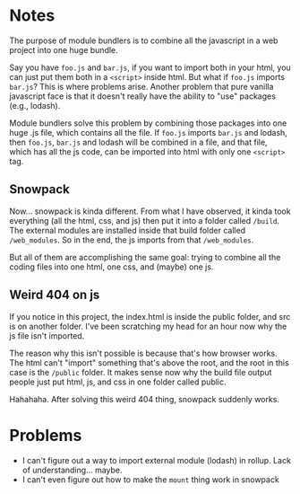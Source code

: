 # Notes
The purpose of module bundlers is to combine all the javascript in a web project into one huge bundle.

Say you have `foo.js` and `bar.js`, if you want to import both in your html, you can just put them both in a `<script>` inside html. But what if `foo.js` imports `bar.js`? This is where problems arise. Another problem that pure vanilla javascript face is that it doesn't really have the ability to "use" packages (e.g., lodash).

Module bundlers solve this problem by combining those packages into one huge .js file, which contains all the file. If `foo.js` imports `bar.js` and lodash, then `foo.js`, `bar.js` and lodash will be combined in a file, and that file, which has all the js code, can be imported into html with only one `<script>` tag.

## Snowpack
Now... snowpack is kinda different. From what I have observed, it kinda took everything (all the html, css, and js) then put it into a folder called `/build`. The external modules are installed inside that build folder called `/web_modules`. So in the end, the js imports from that `/web_modules`.

But all of them are accomplishing the same goal: trying to combine all the coding files into one html, one css, and (maybe) one js.

## Weird 404 on js
If you notice in this project, the index.html is inside the public folder, and src is on another folder. I've been scratching my head for an hour now why the js file isn't imported.

The reason why this isn't possible is because that's how browser works. The html can't "import" something that's above the root, and the root in this case is the `/public` folder. It makes sense now why the build file output people just put html, js, and css in one folder called public.

Hahahaha. After solving this weird 404 thing, snowpack suddenly works.

# Problems
- I can't figure out a way to import external module (lodash) in rollup. Lack of understanding... maybe.
- I can't even figure out how to make the `mount` thing work in snowpack